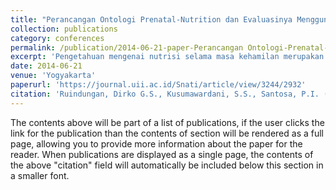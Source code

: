 ```yaml
---
title: "Perancangan Ontologi Prenatal-Nutrition dan Evaluasinya Menggunakan Schema Metric OntoQA"
collection: publications
category: conferences
permalink: /publication/2014-06-21-paper-Perancangan Ontologi-Prenatal-Nutrition dan-Evaluasinya-Menggunakan-Schema-Metric-OntoQA
excerpt: 'Pengetahuan mengenai nutrisi selama masa kehamilan merupakan informasi yang penting. Pengetahuan nutrisi dibutuhkan sebagai panduan untuk menjaga serta meningkatkan kesehatan ibu dan bayi yang dikandung. Pada makalah ini, dirancang ontologi Prenatal-Nutrition untuk merepresentasikan pengetahuan nutrisi tersebut ke dalam model formal. Perancangan dilakukan dengan menentukan serta mendeskripsikan taksonomi, relasi dan atribut. Proses evaluasi rancangan menggunakan Schema metric pada Ontology Quality Analysis (OntoQA). Schema metric terdiri dari pengukuran Relationship Richness (RR), Inheritance Richness (IR), dan Attribute Richness (AR). Pengukuran tersebut dapat memberikan evaluasi terhadap karakteristik dan potensi representasi pengetahuan dari rancangan ontologi. Dari hasil pengukuran, didapatkan hasil RR 0, 41, IR 3, 14 dan AR 2, 42. Nilai RR dan AR mengindikasikan rancangan ontologi masih perlu diperbaiki sehingga potensi pengetahuan yang disampaikan dapat dimaksimalkan. Sementara nilai IR mengindikasikan rancangan ontologi mencakup bidang pengetahuan yang cukup umum.'
date: 2014-06-21
venue: 'Yogyakarta'
paperurl: 'https://journal.uii.ac.id/Snati/article/view/3244/2932'
citation: 'Ruindungan, Dirko G.S., Kusumawardani, S.S., Santosa, P.I. (2014). &quot;Perancangan Ontologi Prenatal-Nutrition dan Evaluasinya Menggunakan Schema Metric OntoQA.&quot; <i>Prosiding Seminar Nasional Aplikasi Teknologi Informasi</i>.'
---
```


The contents above will be part of a list of publications, if the user clicks the link for the publication than the contents of section will be rendered as a full page, allowing you to provide more information about the paper for the reader. When publications are displayed as a single page, the contents of the above "citation" field will automatically be included below this section in a smaller font.
